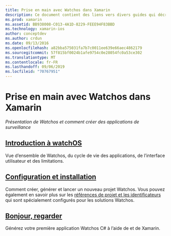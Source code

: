 ```yaml
---
title: Prise en main avec Watchos dans Xamarin
description: Ce document contient des liens vers divers guides qui décrivent comment prendre en main le développement de Watchos à l’aide de Xamarin. Le contenu lié fournit une introduction à Watchos, explique comment installer la prise en charge de Watchos pour Xamarin et montre comment créer une application initiale.
ms.prod: xamarin
ms.assetid: BB938008-C013-4A1D-8229-FEEE94F83BBD
ms.technology: xamarin-ios
author: conceptdev
ms.author: crdun
ms.date: 09/13/2016
ms.openlocfilehash: a82bba575031fa7b7c0011ee639e66aec4862179
ms.sourcegitcommit: 57f815bf0024b1afe9754c0e28054fc0a53ce302
ms.translationtype: MT
ms.contentlocale: fr-FR
ms.lasthandoff: 09/06/2019
ms.locfileid: "70767951"
---
```

# <a name="getting-started-with-watchos-in-xamarin"></a>Prise en main avec Watchos dans Xamarin

_Présentation de Watchos et comment créer des applications de surveillance_

## <a name="introduction-to-watchosioswatchosget-startedintro-to-watchosmd"></a>[Introduction à watchOS](~/ios/watchos/get-started/intro-to-watchos.md)

Vue d’ensemble de Watchos, du cycle de vie des applications, de l’interface utilisateur et des limitations.

## <a name="setup--installationioswatchosget-startedinstallationmd"></a>[Configuration et installation](~/ios/watchos/get-started/installation.md)

Comment créer, générer et lancer un nouveau projet Watchos.
Vous pouvez également en savoir plus sur les [références de projet et les identificateurs](~/ios/watchos/get-started/project-references.md) qui sont spécialement configurés pour les solutions Watchos.

## <a name="hello-watchioswatchosget-startedhello-watchmd"></a>[Bonjour, regarder](~/ios/watchos/get-started/hello-watch.md)

Générez votre première application Watchos C# à l’aide de et de Xamarin.
